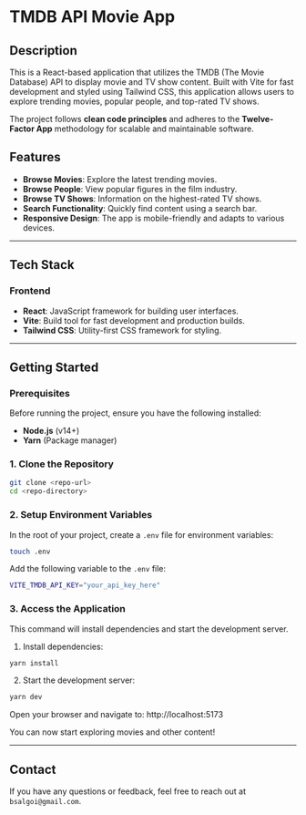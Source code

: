 # TMDB API Movie App

## Description

This is a React-based application that utilizes the TMDB (The Movie Database) API to display movie and TV show content. Built with Vite for fast development and styled using Tailwind CSS, this application allows users to explore trending movies, popular people, and top-rated TV shows.

The project follows **clean code principles** and adheres to the **Twelve-Factor App** methodology for scalable and maintainable software.

## Features

- **Browse Movies**: Explore the latest trending movies.
- **Browse People**: View popular figures in the film industry.
- **Browse TV Shows**: Information on the highest-rated TV shows.
- **Search Functionality**: Quickly find content using a search bar.
- **Responsive Design**: The app is mobile-friendly and adapts to various devices.

---

## Tech Stack

### Frontend

- **React**: JavaScript framework for building user interfaces.
- **Vite**: Build tool for fast development and production builds.
- **Tailwind CSS**: Utility-first CSS framework for styling.

---

## Getting Started

### Prerequisites

Before running the project, ensure you have the following installed:

- **Node.js** (v14+)
- **Yarn** (Package manager)

### 1. Clone the Repository

```bash
git clone <repo-url>
cd <repo-directory>
```

### 2. Setup Environment Variables

In the root of your project, create a `.env` file for environment variables:

```bash
touch .env
```

Add the following variable to the `.env` file:

```bash
VITE_TMDB_API_KEY="your_api_key_here"
```

### 3. Access the Application

This command will install dependencies and start the development server.

1. Install dependencies:

```bash
yarn install
```

2. Start the development server:

```bash
yarn dev
```

Open your browser and navigate to: http://localhost:5173

You can now start exploring movies and other content!

---

## Contact

If you have any questions or feedback, feel free to reach out at `bsalgoi@gmail.com`.
